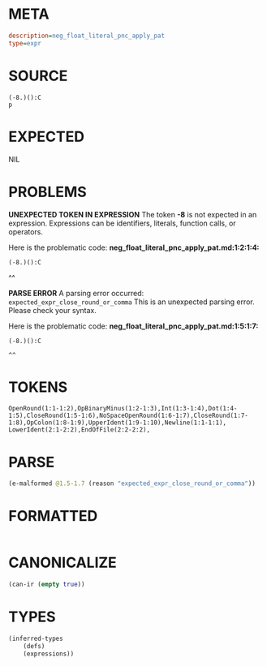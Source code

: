 # META
~~~ini
description=neg_float_literal_pnc_apply_pat
type=expr
~~~
# SOURCE
~~~roc
(-8.)():C
p
~~~
# EXPECTED
NIL
# PROBLEMS
**UNEXPECTED TOKEN IN EXPRESSION**
The token **-8** is not expected in an expression.
Expressions can be identifiers, literals, function calls, or operators.

Here is the problematic code:
**neg_float_literal_pnc_apply_pat.md:1:2:1:4:**
```roc
(-8.)():C
```
 ^^


**PARSE ERROR**
A parsing error occurred: `expected_expr_close_round_or_comma`
This is an unexpected parsing error. Please check your syntax.

Here is the problematic code:
**neg_float_literal_pnc_apply_pat.md:1:5:1:7:**
```roc
(-8.)():C
```
    ^^


# TOKENS
~~~zig
OpenRound(1:1-1:2),OpBinaryMinus(1:2-1:3),Int(1:3-1:4),Dot(1:4-1:5),CloseRound(1:5-1:6),NoSpaceOpenRound(1:6-1:7),CloseRound(1:7-1:8),OpColon(1:8-1:9),UpperIdent(1:9-1:10),Newline(1:1-1:1),
LowerIdent(2:1-2:2),EndOfFile(2:2-2:2),
~~~
# PARSE
~~~clojure
(e-malformed @1.5-1.7 (reason "expected_expr_close_round_or_comma"))
~~~
# FORMATTED
~~~roc

~~~
# CANONICALIZE
~~~clojure
(can-ir (empty true))
~~~
# TYPES
~~~clojure
(inferred-types
	(defs)
	(expressions))
~~~
